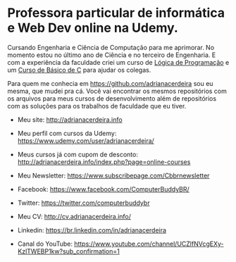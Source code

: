 # Professora particular de informática e Web Dev online na Udemy. 

Cursando Engenharia e Ciência de Computação para me aprimorar. No momento estou no último ano de Ciência e no terceiro de Engenharia. E com a experiência da faculdade criei um curso de [Lógica de Programação](http://adrianacerdeira.info/promos/logica-promo.php) e um [Curso de Básico de C](http://adrianacerdeira.info/promos/c-promo.php)  para ajudar os colegas.

Para quem me conhecia em https://github.com/adrianacerdeira sou eu mesma, que mudei pra cá. Você vai encontrar os mesmos repositórios com os arquivos para meus cursos de desenvolvimento além de repositórios com as soluções para os trabalhos de faculdade que eu tiver.

- Meu site: http://adrianacerdeira.info

- Meu perfil com cursos da Udemy: https://www.udemy.com/user/adrianacerdeira/
- Meus cursos já com cupom de desconto: http://adrianacerdeira.info/index.php?page=online-courses
- Meu Newsletter: https://www.subscribepage.com/Cbbrnewsletter
- Facebook: https://www.facebook.com/ComputerBuddyBR/
- Twitter: https://twitter.com/computerbuddybr
- Meu CV: http://cv.adrianacerdeira.info/
- Linkedin: https://br.linkedin.com/in/adrianacerdeira
- Canal do YouTube: https://www.youtube.com/channel/UCZlfNVcgEXy-KzlTWEBP1kw?sub_confirmation=1

<!---
computerbuddybr/computerbuddybr is a ✨ special ✨ repository because its `README.md` (this file) appears on your GitHub profile.
You can click the Preview link to take a look at your changes.
--->

